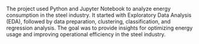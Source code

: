 The project used Python and Jupyter Notebook to analyze energy consumption in the steel industry. It started with Exploratory Data Analysis (EDA), followed by data preparation, clustering, classification, and regression analysis. The goal was to provide insights for optimizing energy usage and improving operational efficiency in the steel industry.


